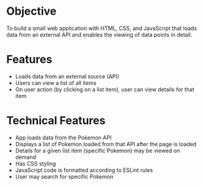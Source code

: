 # Objective
To build a small web application with HTML, CSS, and JavaScript that loads
data from an external API and enables the viewing of data points in detail.

# Features
- Loads data from an external source (API)
- Users can view a list of all items
- On user action (by clicking on a list item), user can view details for that item

# Technical Features
- App loads data from the Pokemon API
- Displays a list of Pokemon loaded from that API after the page is loaded
- Details for a given list item (specific Pokemon) may be viewed on demand
- Has CSS styling
- JavaScript code is formatted according to ESLint rules
- User may search for specific Pokemon
